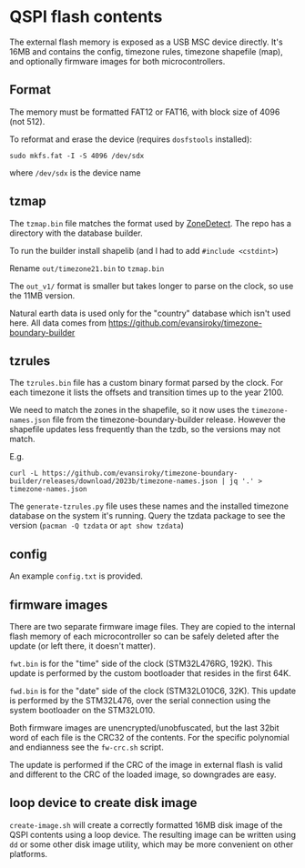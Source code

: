# QSPI flash contents
The external flash memory is exposed as a USB MSC device directly. It's 16MB and contains the config, timezone rules, timezone shapefile (map), and optionally firmware images for both microcontrollers.

## Format
The memory must be formatted FAT12 or FAT16, with block size of 4096 (not 512).

To reformat and erase the device (requires `dosfstools` installed):
```
sudo mkfs.fat -I -S 4096 /dev/sdx
```
where `/dev/sdx` is the device name

## tzmap
The `tzmap.bin` file matches the format used by [ZoneDetect](https://github.com/BertoldVdb/ZoneDetect). The repo has a directory with the database builder.

To run the builder install shapelib (and I had to add `#include <cstdint>`)

Rename `out/timezone21.bin` to `tzmap.bin`

The `out_v1/` format is smaller but takes longer to parse on the clock, so use the 11MB version.

Natural earth data is used only for the "country" database which isn't used here. All data comes from https://github.com/evansiroky/timezone-boundary-builder

## tzrules
The `tzrules.bin` file has a custom binary format parsed by the clock. For each timezone it lists the offsets and transition times up to the year 2100.

We need to match the zones in the shapefile, so it now uses the `timezone-names.json` file from the timezone-boundary-builder release. However the shapefile updates less frequently than the tzdb, so the versions may not match.

E.g.
```
curl -L https://github.com/evansiroky/timezone-boundary-builder/releases/download/2023b/timezone-names.json | jq '.' > timezone-names.json
```

The `generate-tzrules.py` file uses these names and the installed timezone database on the system it's running. Query the tzdata package to see the version (`pacman -Q tzdata` or `apt show tzdata`)

## config
An example `config.txt` is provided. 

## firmware images
There are two separate firmware image files. They are copied to the internal flash memory of each microcontroller so can be safely deleted after the update (or left there, it doesn't matter).

`fwt.bin` is for the "time" side of the clock (STM32L476RG, 192K). This update is performed by the custom bootloader that resides in the first 64K.

`fwd.bin` is for the "date" side of the clock (STM32L010C6, 32K). This update is performed by the STM32L476, over the serial connection using the system bootloader on the STM32L010.

Both firmware images are unencrypted/unobfuscated, but the last 32bit word of each file is the CRC32 of the contents. For the specific polynomial and endianness see the `fw-crc.sh` script.

The update is performed if the CRC of the image in external flash is valid and different to the CRC of the loaded image, so downgrades are easy.

## loop device to create disk image
`create-image.sh` will create a correctly formatted 16MB disk image of the QSPI contents using a loop device. The resulting image can be written using `dd` or some other disk image utility, which may be more convenient on other platforms.
